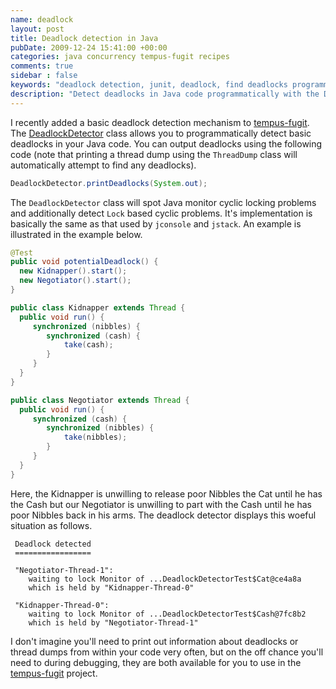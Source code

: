 ```yaml
---
name: deadlock
layout: post
title: Deadlock detection in Java
pubDate: 2009-12-24 15:41:00 +00:00
categories: java concurrency tempus-fugit recipes
comments: true
sidebar : false
keywords: "deadlock detection, junit, deadlock, find deadlocks programmatically"
description: "Detect deadlocks in Java code programmatically with the DeadlockDetector class"
---
```


I recently added a basic deadlock detection mechanism to [tempus-fugit](http://tempusfugitlibrary.org/). The [DeadlockDetector](http://tempusfugitlibrary.org/recipes/2012/05/26/detecting-deadlocks/) class allows you to programmatically detect basic deadlocks in your Java code. You can output deadlocks using the following code (note that printing a thread dump using the `ThreadDump` class will automatically attempt to find any deadlocks).

``` java
DeadlockDetector.printDeadlocks(System.out);
```
<!-- more -->

The `DeadlockDetector` class will spot Java monitor cyclic locking problems and additionally detect `Lock` based cyclic problems. It's implementation is basically the same as that used by `jconsole` and `jstack`. An example is illustrated in the example below.

<!-- more -->
    
``` java
@Test
public void potentialDeadlock() {
  new Kidnapper().start();
  new Negotiator().start();
}

public class Kidnapper extends Thread {
  public void run() {
     synchronized (nibbles) {
        synchronized (cash) {
            take(cash);
        }
     }
  }
}

public class Negotiator extends Thread {
  public void run() {
     synchronized (cash) {
        synchronized (nibbles) {
            take(nibbles);
        }
     }
  }
}
```
  
Here, the Kidnapper is unwilling to release poor Nibbles the Cat until he has
the Cash but our Negotiator is unwilling to part with the Cash until he has
poor Nibbles back in his arms. The deadlock detector displays this woeful
situation as follows.

    
      
     Deadlock detected  
     =================  
      
     "Negotiator-Thread-1":  
        waiting to lock Monitor of ...DeadlockDetectorTest$Cat@ce4a8a  
        which is held by "Kidnapper-Thread-0"  
      
     "Kidnapper-Thread-0":  
        waiting to lock Monitor of ...DeadlockDetectorTest$Cash@7fc8b2  
        which is held by "Negotiator-Thread-1"  
    

  
I don't imagine you'll need to print out information about deadlocks or thread
dumps from within your code very often, but on the off chance you'll need to
during debugging, they are both available for you to use in the [tempus-fugit](http://tempusfugitlibrary.org/) project.

  



